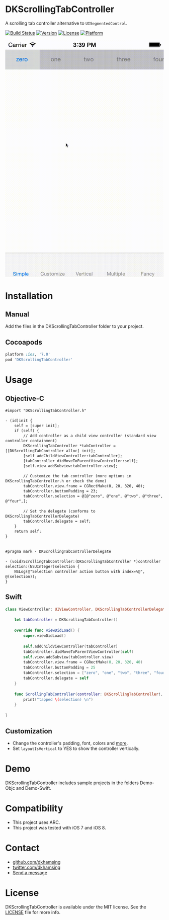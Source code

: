 DKScrollingTabController
========================

A scrolling tab controller alternative to `UISegmentedControl`.

[![Build Status](https://travis-ci.org/dkhamsing/DKScrollingTabController.svg?branch=master)](https://travis-ci.org/dkhamsing/DKScrollingTabController)
[![Version](https://img.shields.io/cocoapods/v/DKScrollingTabController.svg?style=flat)](http://cocoadocs.org/docsets/DKScrollingTabController)
[![License](https://img.shields.io/cocoapods/l/DKScrollingTabController.svg?style=flat)](http://cocoadocs.org/docsets/DKScrollingTabController)
[![Platform](https://img.shields.io/cocoapods/p/DKScrollingTabController.svg?style=flat)](http://cocoadocs.org/docsets/DKScrollingTabController)

![](Assets/demo.gif)

# Installation

## Manual
Add the files in the DKScrollingTabController folder to your project.

## Cocoapods

``` ruby
platform :ios, '7.0'
pod 'DKScrollingTabController'
```

# Usage

## Objective-C

```  objc
#import "DKScrollingTabController.h" 

- (id)init {
    self = [super init];
    if (self) {
        // Add controller as a child view controller (standard view controller containment)
        DKScrollingTabController *tabController = [[DKScrollingTabController alloc] init];
        [self addChildViewController:tabController];
        [tabController didMoveToParentViewController:self];
        [self.view addSubview:tabController.view];
        
        // Customize the tab controller (more options in DKScrollingTabController.h or check the demo)
        tabController.view.frame = CGRectMake(0, 20, 320, 40);
        tabController.buttonPadding = 23;
        tabController.selection = @[@"zero", @"one", @"two", @"three", @"four",];
        
        // Set the delegate (conforms to DKScrollingTabControllerDelegate)
        tabController.delegate = self;
    }
    return self;
}


#pragma mark - DKScrollingTabControllerDelegate

- (void)ScrollingTabController:(DKScrollingTabController *)controller selection:(NSUInteger)selection {
    NSLog(@"Selection controller action button with index=%@", @(selection));
}

```

## Swift 

``` swift
class ViewController: UIViewController, DKScrollingTabControllerDelegate {

    let tabController = DKScrollingTabController()
    
    override func viewDidLoad() {
        super.viewDidLoad()
        
        self.addChildViewController(tabController)
        tabController.didMoveToParentViewController(self)
        self.view.addSubview(tabController.view)
        tabController.view.frame = CGRectMake(0, 20, 320, 40)
        tabController.buttonPadding = 25
        tabController.selection = ["zero", "one", "two", "three", "four"]
        tabController.delegate = self
    }
        
    func ScrollingTabController(controller: DKScrollingTabController!, selection: UInt) {
        print("tapped \(selection) \n")
    }

}
```

## Customization
- Change the controller's padding, font, colors and [more](https://github.com/dkhamsing/DKScrollingTabController/blob/master/DKScrollingTabController/DKScrollingTabController.h).
- Set `layoutIsVertical` to YES to show the controller vertically.

# Demo
DKScrollingTabController includes sample projects in the folders Demo-Objc and Demo-Swift.

# Compatibility
- This project uses ARC.
- This project was tested with iOS 7 and iOS 8.

# Contact
- [github.com/dkhamsing](https://github.com/dkhamsing)
- [twitter.com/dkhamsing](https://twitter.com/dkhamsing)
- [Send a message](http://dkhamsing.tumblr.com/ask)

# License
DKScrollingTabController is available under the MIT license. See the [LICENSE](LICENSE) file for more info.

